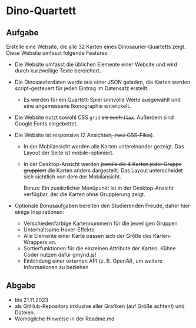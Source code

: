 # Dino-Quartett

## Aufgabe

Erstelle eine Website, die alle 32 Karten eines Dinosaurier-Quartetts zeigt. Diese Website umfasst folgende Features:

- Die Website umfasst die üblichen Elemente einer Website und wird durch kurzweilige Texte bereichert.
- Die Dinosaurierdaten werde aus einer JSON geladen, die Karten werden script-gesteuert für jeden Eintrag im Datensatz erstellt.
    - Es werden für ein Quartett-Spiel sinnvolle Werte ausgewählt und eine angemessene Ikonographie entwickelt.
- Die Website nutzt sowohl CSS `grid` ~~als auch `flex`~~. Außerdem sind Google Fonts eingebettet.
- Die Website ist responsive (2 Ansichten~~, zwei CSS-Files~~).
    - In der Mobilansicht werden alle Karten untereinander gezeigt. Das Layout der Seite ist mobile-optimiert.
    - In der Desktop-Ansicht werden ~~jeweils die 4 Karten jeder Gruppe gruppiert~~ die Karten anders dargestellt. Das Layout unterscheidet sich sichtlich von dem der Mobilansicht.
        
        Bonus: Ein zusätzlicher Menüpunkt ist in der Desktop-Ansicht verfügbar, der die Karten ohne Gruppierung zeigt.
        
- Optionale Bonusaufgaben bereiten den Studierenden Freude, daher hier einige Inspirationen:
    - Verschiedenfarbige Kartennummern für die jeweiligen Gruppen
    - Unterhaltsame Hover-Effekte
    - Alle Elemente einer Karte passen sich der Größe des Karten-Wrappers an.
    - Sortierfunktionen für die einzelnen Attribute der Karten. Kühne Coder nutzen dafür gmynd.js!
    - Einbindung einer externen API (z. B. OpenAI), um weitere Informationen zu beziehen

## Abgabe

- bis 21.11.2023
- als GitHub-Repository inklusive aller Grafiken (auf Größe achten!) und Dateien.
- Womögliche Hinweise in der Readme.md
